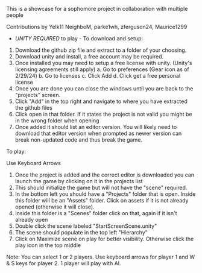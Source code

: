 This is a showcase for a sophomore project in collaboration with multiple people 

Contributions by
Yelk11 NeighboM,
parke1wh,
zferguson24,
Maurice1299 

- *UNITY REQUIRED* to play - 
To download and setup:
1. Download the github zip file and extract to a folder of your choosing.
2. Download unity and install, a free account may be required. 
3. Once installed you may need to setup a free license with unity. (Unity's licensing agreements still apply)
	a. Go to preferences (Gear icon as of 2/29/24)
	b. Go to licenses
	c. Click Add
	d. Click get a free personal license 
4. Once you are done you can close the windows until you are back to the "projects" screen.
5. Click "Add" in the top right and navigate to where you have extracted the github files
6. Click open in that folder. If it states the project is not valid you might be in the wrong folder when opening
7. Once added it should list an editor version. You will likely need to download that editor version when prompted as newer version can break non-updated code and thus break the game.

To play:

Use Keyboard Arrows

1. Once the project is added and the correct editor is downloaded you can launch the game by clicking on it in the projects list
2. This should initialize the game but will not have the "scene" required.
3. In the bottom left you should have a "Projects" folder that is open. Inside this folder will be an "Assets" folder. Click on assets if it is not already opened (otherwise it will close).
4. Inside this folder is a "Scenes" folder click on that, again if it isn't already open
5. Double click the scene labeled "StartScreenScene.unity"
6. The scene should populate in the top left "Hierarchy" 
7. Click on Maximize scene on play for better visibility. Otherwise click the play icon in the top middle


Note: You can select 1 or 2 players. Use keyboard arrows for player 1 and W & S keys for player 2. 1 player will play with AI.




